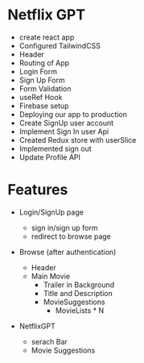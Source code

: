 # Netflix GPT

- create react app
- Configured TailwindCSS
- Header
- Routing of App
- Login Form
- Sign Up Form
- Form Validation
- useRef Hook
- Firebase setup
- Deploying our app to production
- Create SignUp user account
- Implement Sign In user Api
- Created Redux store with userSlice
- Implemented sign out
- Update Profile API

# Features

- Login/SignUp page
  - sign in/sign up form
  - redirect to browse page
- Browse (after authentication)

  - Header
  - Main Movie
    - Trailer in Background
    - Title and Description
    - MovieSuggestions
      - MovieLists \* N

- NetflixGPT
  - serach Bar
  - Movie Suggestions
